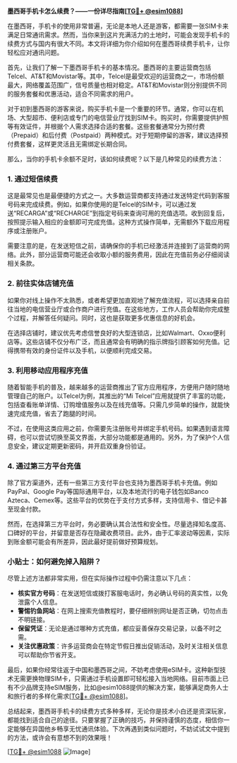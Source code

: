 **墨西哥手机卡怎么续费？——一份详尽指南[[TG💪+ @esim1088](https://t.me/s/esim1088)]**

在墨西哥，手机卡的使用非常普遍，无论是本地人还是游客，都需要一张SIM卡来满足日常通讯需求。然而，当你来到这片充满活力的土地时，可能会发现手机卡的续费方式与国内有很大不同。本文将详细为你介绍如何在墨西哥续费手机卡，让你轻松应对通讯问题。

首先，让我们了解一下墨西哥手机卡的基本情况。墨西哥的主要运营商包括Telcel、AT&T和Movistar等。其中，Telcel是最受欢迎的运营商之一，市场份额最大，网络覆盖范围广，信号质量也相对稳定。AT&T和Movistar则分别提供不同的服务套餐和优惠活动，适合不同需求的用户。

对于初到墨西哥的游客来说，购买手机卡是一个重要的环节。通常，你可以在机场、大型超市、便利店或专门的电信营业厅找到SIM卡。购买时，你需要提供护照等有效证件，并根据个人需求选择合适的套餐。这些套餐通常分为预付费（Prepaid）和后付费（Postpaid）两种模式。对于短期停留的游客，建议选择预付费套餐，这样更灵活且无需绑定长期合同。

那么，当你的手机卡余额不足时，该如何续费呢？以下是几种常见的续费方法：

### 1. **通过短信续费**
这是最常见也是最便捷的方式之一。大多数运营商都支持通过发送特定代码到客服号码来完成续费。例如，如果你使用的是Telcel的SIM卡，可以通过发送“RECARGA”或“RECHARGE”到指定号码来查询可用的充值选项。收到回复后，按照提示输入相应的金额即可完成充值。这种方式操作简单，无需额外下载应用程序或注册账户。

需要注意的是，在发送短信之前，请确保你的手机已经激活并连接到了运营商的网络。此外，部分运营商可能还会收取小额的服务费用，因此在充值前务必仔细阅读相关条款。

### 2. **前往实体店铺充值**
如果你对线上操作不太熟悉，或者希望更加直观地了解充值流程，可以选择亲自前往当地的电信营业厅或合作商户进行充值。在这些地方，工作人员会帮助你完成整个过程，并解答任何疑问。同时，这也是获取更多优惠信息的好机会。

在选择店铺时，建议优先考虑信誉良好的大型连锁店，比如Walmart、Oxxo便利店等。这些店铺不仅分布广泛，而且通常会有明确的指示牌指引顾客如何充值。记得携带有效的身份证件以及手机，以便顺利完成交易。

### 3. **利用移动应用程序充值**
随着智能手机的普及，越来越多的运营商推出了官方应用程序，方便用户随时随地管理自己的账户。以Telcel为例，其推出的“Mi Telcel”应用就提供了丰富的功能，包括查看账单详情、订购增值服务以及在线充值等。只需几步简单的操作，就能快速完成充值，省去了跑腿的时间。

不过，在使用这类应用之前，你需要先注册账号并绑定手机号码。如果遇到语言障碍，也可以尝试切换至英文界面，大部分功能都是通用的。另外，为了保护个人信息安全，建议定期更新密码，并开启双重身份验证。

### 4. **通过第三方平台充值**
除了官方渠道外，还有一些第三方支付平台也支持为墨西哥手机卡充值。例如PayPal、Google Pay等国际通用平台，以及本地流行的电子钱包如Banco Azteca、Cemex等。这些平台的优势在于支付方式多样，支持信用卡、借记卡甚至现金付款。

然而，在选择第三方平台时，务必要确认其合法性和安全性。尽量选择知名度高、口碑好的平台，并留意是否存在隐藏收费项目。此外，由于汇率波动等因素，实际到账金额可能会有所差异，因此最好提前做好预算规划。

### 小贴士：如何避免掉入陷阱？
尽管上述方法都非常实用，但在实际操作过程中仍需注意以下几点：
- **核实官方号码**：在发送短信或拨打客服电话时，务必确认号码的真实性，以免泄露个人信息。
- **警惕钓鱼网站**：在网上搜索充值教程时，要仔细辨别网址是否正确，切勿点击不明链接。
- **保留凭证**：无论是通过哪种方式充值，都应妥善保存交易记录，以备不时之需。
- **关注优惠政策**：许多运营商会在特定节假日推出促销活动，及时关注相关信息可以帮助你节省开支。

最后，如果你经常往返于中国和墨西哥之间，不妨考虑使用eSIM卡。这种新型技术无需更换物理SIM卡，只需通过手机设置即可轻松接入当地网络。目前市面上已有不少品牌支持eSIM服务，比如@esim1088提供的解决方案，能够满足商务人士和旅行者的多样化需求[[TG💪+ @esim1088](https://t.me/s/esim1088)]。

总结起来，墨西哥手机卡的续费方式多种多样，无论你是技术小白还是资深玩家，都能找到适合自己的途径。只要掌握了正确的技巧，并保持谨慎的态度，相信你一定能够在异国他乡畅享无忧通讯体验。下次再遇到类似问题时，不妨试试文中提到的方法，或许会有意想不到的效果哦！

[[TG💪+ @esim1088](https://t.me/s/esim1088) ![Image](https://i.postimg.cc/4NQfJmqS/Snipaste-2025-05-13-00-14-12.png)]